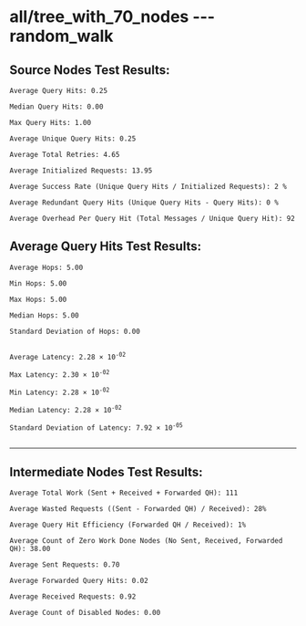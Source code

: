 # all/tree_with_70_nodes --- random_walk
## Source Nodes Test Results:
	Average Query Hits: 0.25

	Median Query Hits: 0.00

	Max Query Hits: 1.00

	Average Unique Query Hits: 0.25

	Average Total Retries: 4.65

	Average Initialized Requests: 13.95

	Average Success Rate (Unique Query Hits / Initialized Requests): 2 %

	Average Redundant Query Hits (Unique Query Hits - Query Hits): 0 %

	Average Overhead Per Query Hit (Total Messages / Unique Query Hit): 92



## Average Query Hits Test Results:
<pre><code>Average Hops: 5.00

Min Hops: 5.00

Max Hops: 5.00

Median Hops: 5.00

Standard Deviation of Hops: 0.00


Average Latency: 2.28 × 10<sup>-02</sup>

Max Latency: 2.30 × 10<sup>-02</sup>

Min Latency: 2.28 × 10<sup>-02</sup>

Median Latency: 2.28 × 10<sup>-02</sup>

Standard Deviation of Latency: 7.92 × 10<sup>-05</sup>

</code></pre>

---------------------------------------------
## Intermediate Nodes Test Results:

	Average Total Work (Sent + Received + Forwarded QH): 111

	Average Wasted Requests ((Sent - Forwarded QH) / Received): 28%

	Average Query Hit Efficiency (Forwarded QH / Received): 1%

	Average Count of Zero Work Done Nodes (No Sent, Received, Forwarded QH): 38.00

	Average Sent Requests: 0.70

	Average Forwarded Query Hits: 0.02

	Average Received Requests: 0.92

	Average Count of Disabled Nodes: 0.00

